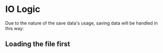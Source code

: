 # IO Logic

Due to the nature of the save data's usage, saving data will be handled in this way:

## Loading the file first
